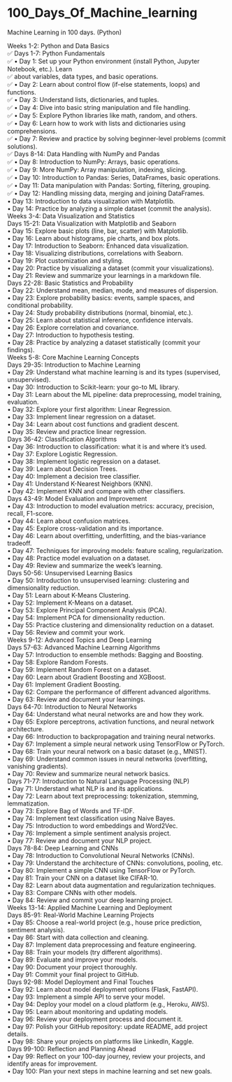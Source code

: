 # 100_Days_Of_Machine_learning
Machine Learning in 100 days. (Python)

Weeks 1-2: Python and Data Basics <br /> ✅
Days 1-7: Python Fundamentals <br /> ✅
• Day 1: Set up your Python environment (install Python, Jupyter Notebook, etc.). Learn <br />✅
about variables, data types, and basic operations.<br />✅
• Day 2: Learn about control flow (if-else statements, loops) and functions.<br />✅
• Day 3: Understand lists, dictionaries, and tuples.<br />✅
• Day 4: Dive into basic string manipulation and file handling.<br />✅
• Day 5: Explore Python libraries like math, random, and others.<br />✅
• Day 6: Learn how to work with lists and dictionaries using comprehensions.<br />✅
• Day 7: Review and practice by solving beginner-level problems (commit solutions).<br />✅
Days 8-14: Data Handling with NumPy and Pandas<br />✅
• Day 8: Introduction to NumPy: Arrays, basic operations.<br />✅
• Day 9: More NumPy: Array manipulation, indexing, slicing. <br />✅
• Day 10: Introduction to Pandas: Series, DataFrames, basic operations.<br />✅
• Day 11: Data manipulation with Pandas: Sorting, filtering, grouping.<br />✅
• Day 12: Handling missing data, merging and joining DataFrames.<br />
• Day 13: Introduction to data visualization with Matplotlib.<br />
• Day 14: Practice by analyzing a simple dataset (commit the analysis).<br />
Weeks 3-4: Data Visualization and Statistics<br />
Days 15-21: Data Visualization with Matplotlib and Seaborn<br />
• Day 15: Explore basic plots (line, bar, scatter) with Matplotlib.<br />
• Day 16: Learn about histograms, pie charts, and box plots.<br />
• Day 17: Introduction to Seaborn: Enhanced data visualization.<br />
• Day 18: Visualizing distributions, correlations with Seaborn.<br />
• Day 19: Plot customization and styling.<br />
• Day 20: Practice by visualizing a dataset (commit your visualizations).<br />
• Day 21: Review and summarize your learnings in a markdown file.<br />
Days 22-28: Basic Statistics and Probability<br />
• Day 22: Understand mean, median, mode, and measures of dispersion.<br />
• Day 23: Explore probability basics: events, sample spaces, and conditional probability.<br />
• Day 24: Study probability distributions (normal, binomial, etc.).<br />
• Day 25: Learn about statistical inference, confidence intervals.<br />
• Day 26: Explore correlation and covariance.<br />
• Day 27: Introduction to hypothesis testing.<br />
• Day 28: Practice by analyzing a dataset statistically (commit your findings).<br />
Weeks 5-8: Core Machine Learning Concepts<br />
Days 29-35: Introduction to Machine Learning<br />
• Day 29: Understand what machine learning is and its types (supervised, unsupervised).<br />
• Day 30: Introduction to Scikit-learn: your go-to ML library.<br />
• Day 31: Learn about the ML pipeline: data preprocessing, model training, evaluation.<br />
• Day 32: Explore your first algorithm: Linear Regression.<br />
• Day 33: Implement linear regression on a dataset.<br />
• Day 34: Learn about cost functions and gradient descent.<br />
• Day 35: Review and practice linear regression.<br />
Days 36-42: Classification Algorithms<br />
• Day 36: Introduction to classification: what it is and where it’s used.<br />
• Day 37: Explore Logistic Regression.<br />
• Day 38: Implement logistic regression on a dataset.<br />
• Day 39: Learn about Decision Trees.<br />
• Day 40: Implement a decision tree classifier.<br />
• Day 41: Understand K-Nearest Neighbors (KNN).<br />
• Day 42: Implement KNN and compare with other classifiers.<br />
Days 43-49: Model Evaluation and Improvement<br />
• Day 43: Introduction to model evaluation metrics: accuracy, precision, recall, F1-score.<br />
• Day 44: Learn about confusion matrices.<br />
• Day 45: Explore cross-validation and its importance.<br />
• Day 46: Learn about overfitting, underfitting, and the bias-variance tradeoff.<br />
• Day 47: Techniques for improving models: feature scaling, regularization.<br />
• Day 48: Practice model evaluation on a dataset.<br />
• Day 49: Review and summarize the week’s learning.<br />
Days 50-56: Unsupervised Learning Basics<br />
• Day 50: Introduction to unsupervised learning: clustering and dimensionality reduction.<br />
• Day 51: Learn about K-Means Clustering.<br />
• Day 52: Implement K-Means on a dataset.<br />
• Day 53: Explore Principal Component Analysis (PCA).<br />
• Day 54: Implement PCA for dimensionality reduction.<br />
• Day 55: Practice clustering and dimensionality reduction on a dataset.<br />
• Day 56: Review and commit your work.<br />
Weeks 9-12: Advanced Topics and Deep Learning<br />
Days 57-63: Advanced Machine Learning Algorithms<br />
• Day 57: Introduction to ensemble methods: Bagging and Boosting.<br />
• Day 58: Explore Random Forests.<br />
• Day 59: Implement Random Forest on a dataset.<br />
• Day 60: Learn about Gradient Boosting and XGBoost.<br />
• Day 61: Implement Gradient Boosting.<br />
• Day 62: Compare the performance of different advanced algorithms.<br />
• Day 63: Review and document your learnings.<br />
Days 64-70: Introduction to Neural Networks<br />
• Day 64: Understand what neural networks are and how they work.<br />
• Day 65: Explore perceptrons, activation functions, and neural network architecture.<br />
• Day 66: Introduction to backpropagation and training neural networks.<br />
• Day 67: Implement a simple neural network using TensorFlow or PyTorch.<br />
• Day 68: Train your neural network on a basic dataset (e.g., MNIST).<br />
• Day 69: Understand common issues in neural networks (overfitting, vanishing gradients).<br />
• Day 70: Review and summarize neural network basics.<br />
Days 71-77: Introduction to Natural Language Processing (NLP)<br />
• Day 71: Understand what NLP is and its applications.<br />
• Day 72: Learn about text preprocessing: tokenization, stemming, lemmatization.<br />
• Day 73: Explore Bag of Words and TF-IDF.<br />
• Day 74: Implement text classification using Naive Bayes.<br />
• Day 75: Introduction to word embeddings and Word2Vec.<br />
• Day 76: Implement a simple sentiment analysis project.<br />
• Day 77: Review and document your NLP project.<br />
Days 78-84: Deep Learning and CNNs<br />
• Day 78: Introduction to Convolutional Neural Networks (CNNs).<br />
• Day 79: Understand the architecture of CNNs: convolutions, pooling, etc.<br />
• Day 80: Implement a simple CNN using TensorFlow or PyTorch.<br />
• Day 81: Train your CNN on a dataset like CIFAR-10.<br />
• Day 82: Learn about data augmentation and regularization techniques.<br />
• Day 83: Compare CNNs with other models.<br />
• Day 84: Review and commit your deep learning project.<br />
Weeks 13-14: Applied Machine Learning and Deployment<br />
Days 85-91: Real-World Machine Learning Projects<br />
• Day 85: Choose a real-world project (e.g., house price prediction, sentiment analysis).<br />
• Day 86: Start with data collection and cleaning.<br />
• Day 87: Implement data preprocessing and feature engineering.<br />
• Day 88: Train your models (try different algorithms).<br />
• Day 89: Evaluate and improve your models.<br />
• Day 90: Document your project thoroughly.<br />
• Day 91: Commit your final project to GitHub.<br />
Days 92-98: Model Deployment and Final Touches<br />
• Day 92: Learn about model deployment options (Flask, FastAPI).<br />
• Day 93: Implement a simple API to serve your model.<br />
• Day 94: Deploy your model on a cloud platform (e.g., Heroku, AWS).<br />
• Day 95: Learn about monitoring and updating models.<br />
• Day 96: Review your deployment process and document it.<br />
• Day 97: Polish your GitHub repository: update README, add project details.<br />
• Day 98: Share your projects on platforms like LinkedIn, Kaggle.<br />
Days 99-100: Reflection and Planning Ahead<br />
• Day 99: Reflect on your 100-day journey, review your projects, and identify areas for
improvement.<br />
• Day 100: Plan your next steps in machine learning and set new goals.<br />
